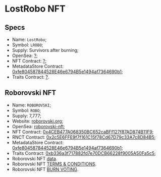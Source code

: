 # LostRobo NFT

## Specs
  - Name: `LostRobo`;
  - Symbol: `LROBO`;
  - Supply: Survivors after burning;
  - OpenSea: [?](https://opensea.io/collection/?);
  - NFT Contract: [?](https://etherscan.io/token/?);
  - MetadataStore Contract: [0xfe804587844528E46e6794B5e1494af7364690b1](https://etherscan.io/address/0xfe804587844528e46e6794b5e1494af7364690b1);
  - Traits Contract: [?](https://etherscan.io/address/?).

## Roborovski NFT
  - Name: `ROBOROVSKI`;
  - Symbol: `ROBO`;
  - Supply: 7,777;
  - Website: [roborovski.org](https://roborovski.org/);
  - OpenSea: [roborovski-nft](https://opensea.io/collection/roborovski-nft);
  - NFT Contract: [0x4CEB477A068350BC652caBFf127f87AD874B11F9](https://etherscan.io/token/0x4ceb477a068350bc652cabff127f87ad874b11f9);
  - RNCT Contract: [0x2c5E6FFE9f7f161C15f78Cd67D79c33A7c8D84B5](https://etherscan.io/token/0x2c5e6ffe9f7f161c15f78cd67d79c33a7c8d84b5);
  - MetadataStore Contract: [0xfe804587844528E46e6794B5e1494af7364690b1](https://etherscan.io/address/0xfe804587844528e46e6794b5e1494af7364690b1);
  - Traits Contract: [0xb336a3f717882fd7e70DCB66228f9005A50Fa5c5](https://etherscan.io/address/0xb336a3f717882fd7e70dcb66228f9005a50fa5c5);
  - Roborovski NFT [data](./roborovski/data.json).
  - Roborovski NFT [TERMS & CONDITIONS](./roborovski/README.md).
  - Roborovski NFT [BURN VOTING](./roborovski/BURN_VOTING.md).
